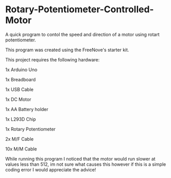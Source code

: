 # Rotary-Potentiometer-Controlled-Motor
A quick program to contol the speed and direction of a motor using rotart potentiometer.

This program was created using the FreeNove's starter kit.

This project requires the following hardware:

  1x Arduino Uno

  1x Breadboard

  1x USB Cable

  1x DC Motor

  1x AA Battery holder

  1x L293D Chip

  1x Rotary Potentiometer

  2x M/F Cable

  10x M/M Cable

While running this program I noticed that the motor would run slower at values less than 512, im not sure what causes this however if this is a simple coding error I would appreciate the advice!
